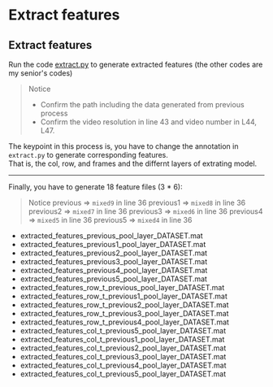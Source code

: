 # Extract features  

## Extract features  
Run the code [extract.py](./extract.py) to generate extracted features (the other codes are my senior's codes)  
> Notice  
> - Confirm the path including the data generated from previous process
> - Confirm the video resolution in line 43 and video number in L44, L47.  

The keypoint in this process is, you have to change the annotation in `extract.py` to generate corresponding features.  
That is, the col, row, and frames and the differnt layers of extrating model.  

***
Finally, you have to generate 18 feature files (3 * 6):  
> Notice
> previous => `mixed9` in line 36
> previous1 => `mixed8` in line 36
> previous2 => `mixed7` in line 36
> previous3 => `mixed6` in line 36
> previous4 => `mixed5` in line 36
> previous5 => `mixed4` in line 36

- extracted_features_previous_pool_layer_DATASET.mat
- extracted_features_previous1_pool_layer_DATASET.mat
- extracted_features_previous2_pool_layer_DATASET.mat
- extracted_features_previous3_pool_layer_DATASET.mat
- extracted_features_previous4_pool_layer_DATASET.mat
- extracted_features_previous5_pool_layer_DATASET.mat
- extracted_features_row_t_previous_pool_layer_DATASET.mat
- extracted_features_row_t_previous1_pool_layer_DATASET.mat
- extracted_features_row_t_previous2_pool_layer_DATASET.mat
- extracted_features_row_t_previous3_pool_layer_DATASET.mat
- extracted_features_row_t_previous4_pool_layer_DATASET.mat
- extracted_features_col_t_previous5_pool_layer_DATASET.mat
- extracted_features_col_t_previous1_pool_layer_DATASET.mat
- extracted_features_col_t_previous2_pool_layer_DATASET.mat
- extracted_features_col_t_previous3_pool_layer_DATASET.mat
- extracted_features_col_t_previous4_pool_layer_DATASET.mat
- extracted_features_col_t_previous5_pool_layer_DATASET.mat
